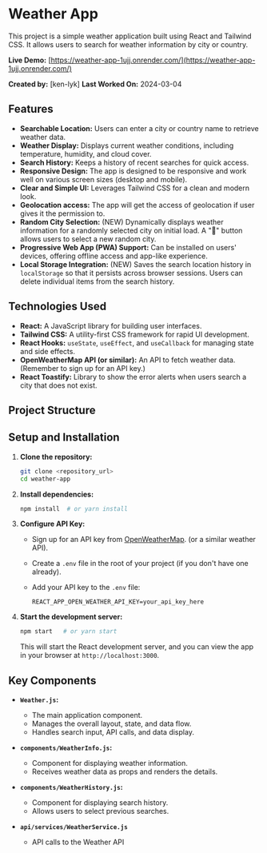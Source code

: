 # Weather App

This project is a simple weather application built using React and Tailwind CSS. It allows users to search for weather information by city or country.

**Live Demo:**  [https://weather-app-1ujj.onrender.com/](https://weather-app-1ujj.onrender.com/)

**Created by:** [ken-lyk]
**Last Worked On:** 2024-03-04

## Features

*   **Searchable Location:**  Users can enter a city or country name to retrieve weather data.
*   **Weather Display:** Displays current weather conditions, including temperature, humidity, and cloud cover.
*   **Search History:**  Keeps a history of recent searches for quick access.
*   **Responsive Design:**  The app is designed to be responsive and work well on various screen sizes (desktop and mobile).
*   **Clear and Simple UI:** Leverages Tailwind CSS for a clean and modern look.
*   **Geolocation access:** The app will get the access of geolocation if user gives it the permission to.
*   **Random City Selection:** (NEW) Dynamically displays weather information for a randomly selected city on initial load. A "🎲" button allows users to select a new random city.
*   **Progressive Web App (PWA) Support:**  Can be installed on users' devices, offering offline access and app-like experience.
*   **Local Storage Integration:** (NEW) Saves the search location history in `localStorage` so that it persists across browser sessions. Users can delete individual items from the search history.

## Technologies Used

*   **React:** A JavaScript library for building user interfaces.
*   **Tailwind CSS:** A utility-first CSS framework for rapid UI development.
*   **React Hooks:** `useState`, `useEffect`, and `useCallback` for managing state and side effects.
*   **OpenWeatherMap API (or similar):**  An API to fetch weather data. (Remember to sign up for an API key.)
*   **React Toastify:** Library to show the error alerts when users search a city that does not exist.

## Project Structure


## Setup and Installation

1.  **Clone the repository:**

    ```bash
    git clone <repository_url>
    cd weather-app
    ```

2.  **Install dependencies:**

    ```bash
    npm install  # or yarn install
    ```

3.  **Configure API Key:**

    *   Sign up for an API key from [OpenWeatherMap](https://openweathermap.org/). (or a similar weather API).
    *   Create a `.env` file in the root of your project (if you don't have one already).
    *   Add your API key to the `.env` file:

        ```
        REACT_APP_OPEN_WEATHER_API_KEY=your_api_key_here
        ```

4.  **Start the development server:**

    ```bash
    npm start   # or yarn start
    ```

    This will start the React development server, and you can view the app in your browser at `http://localhost:3000`.

## Key Components

*   **`Weather.js`:**
    *   The main application component.
    *   Manages the overall layout, state, and data flow.
    *   Handles search input, API calls, and data display.

*   **`components/WeatherInfo.js`:**
    *   Component for displaying weather information.
    *   Receives weather data as props and renders the details.

*   **`components/WeatherHistory.js`:**
    *   Component for displaying search history.
    *   Allows users to select previous searches.

*   **`api/services/WeatherService.js`**
    *   API calls to the Weather API
